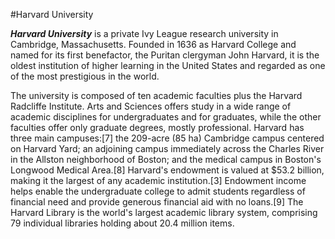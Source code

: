 #Harvard University


***Harvard University*** is a private Ivy League research university in Cambridge, Massachusetts. Founded in 1636 as Harvard College and named for its first benefactor, the Puritan clergyman John Harvard, it is the oldest institution of higher learning in the United States and regarded as one of the most prestigious in the world.

The university is composed of ten academic faculties plus the Harvard Radcliffe Institute. Arts and Sciences offers study in a wide range of academic disciplines for undergraduates and for graduates, while the other faculties offer only graduate degrees, mostly professional. Harvard has three main campuses:[7] the 209-acre (85 ha) Cambridge campus centered on Harvard Yard; an adjoining campus immediately across the Charles River in the Allston neighborhood of Boston; and the medical campus in Boston's Longwood Medical Area.[8] Harvard's endowment is valued at $53.2 billion, making it the largest of any academic institution.[3] Endowment income helps enable the undergraduate college to admit students regardless of financial need and provide generous financial aid with no loans.[9] The Harvard Library is the world's largest academic library system, comprising 79 individual libraries holding about 20.4 million items.